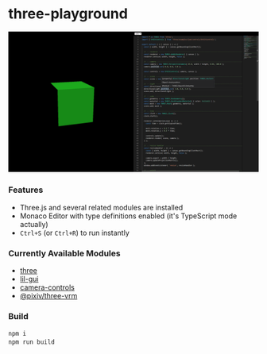 # three-playground

![How three-playground looks like](readme-images/screenshot.png)

### Features

- Three.js and several related modules are installed
- Monaco Editor with type definitions enabled (it's TypeScript mode actually)
- `Ctrl+S` (or `Ctrl+R`) to run instantly

### Currently Available Modules

- [three](https://github.com/mrdoob/three.js)
- [lil-gui](https://github.com/georgealways/lil-gui)
- [camera-controls](https://github.com/yomotsu/camera-controls)
- [@pixiv/three-vrm](https://github.com/pixiv/three-vrm)

### Build

```sh
npm i
npm run build
```
